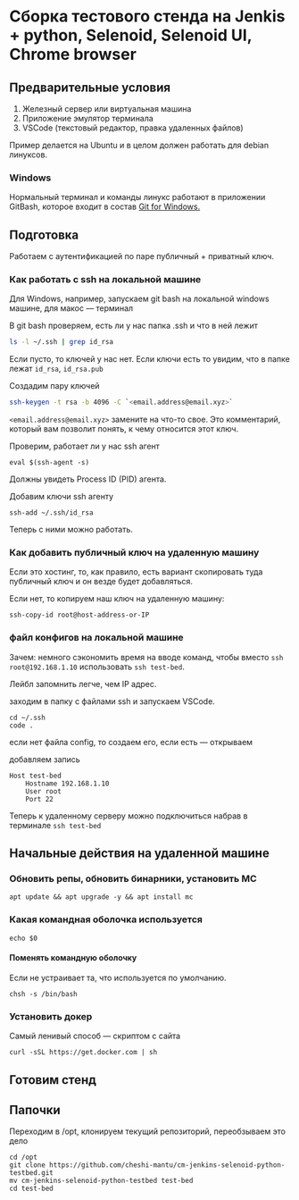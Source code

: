 # Сборка тестового стенда на Jenkis + python, Selenoid, Selenoid UI, Chrome browser

## Предварительные условия

1. Железный сервер или виртуальная машина
2. Приложение эмулятор терминала
3. VSCode (текстовый редактор, правка удаленных файлов)

Пример делается на Ubuntu и в целом должен работать для debian линуксов.

### Windows

Нормальный терминал и команды линукс работают в приложении GitBash, которое входит в состав [Git for Windows.](https://git-scm.com/download/win)

## Подготовка

Работаем с аутентификацией по паре публичный + приватный ключ.

### Как работать с ssh на локальной машине

Для Windows, например, запускаем git bash на локальной windows машине, для макос — терминал

В git bash проверяем, есть ли у нас папка .ssh и что в ней лежит

```bash
ls -l ~/.ssh | grep id_rsa
```

Если пусто, то ключей у нас нет. Если ключи есть то увидим, что в папке лежат `id_rsa`, `id_rsa.pub`

Создадим пару ключей

```bash
ssh-keygen -t rsa -b 4096 -C `<email.address@email.xyz>`
```

`<email.address@email.xyz>` замените на что-то свое. Это комментарий, который вам позволит понять, к чему относится этот ключ.

Проверим, работает ли у нас ssh агент

```shell
eval $(ssh-agent -s)
```
Должны увидеть Process ID (PID) агента.

Добавим ключи ssh агенту

```shell
ssh-add ~/.ssh/id_rsa
```

Теперь с ними можно работать.

### Как добавить публичный ключ на удаленную машину

Если это хостинг, то, как правило, есть вариант скопировать туда публичный ключ и он везде будет добавляться.

Если нет, то копируем наш ключ на удаленную машину:

```shell
ssh-copy-id root@host-address-or-IP
```

### файл конфигов на локальной машине

Зачем: немного сэкономить время на вводе команд, чтобы вместо `ssh root@192.168.1.10` использовать `ssh test-bed`.

Лейбл запомнить легче, чем IP адрес.

заходим в папку с файлами ssh и запускаем VSCode. 

```shell
cd ~/.ssh
code .
```

если нет файла config, то создаем его, если есть — открываем

добавляем запись

```shell
Host test-bed
    Hostname 192.168.1.10
    User root
    Port 22
```

Теперь к удаленному серверу можно подключиться набрав в терминале `ssh test-bed`

## Начальные действия на удаленной машине

### Обновить репы, обновить бинарники, установить MC

```shell
apt update && apt upgrade -y && apt install mc
```

### Какая командная оболочка используется

```shell
echo $0
```

#### Поменять командную оболочку

Если не устраивает та, что используется по умолчанию.

```shell
chsh -s /bin/bash
```

### Установить докер

Самый ленивый способ — скриптом с сайта

```shell
curl -sSL https://get.docker.com | sh
```

## Готовим стенд

## Папочки

Переходим в /opt, клонируем текущий репозиторий, переобзываем это дело

```shell
cd /opt
git clone https://github.com/cheshi-mantu/cm-jenkins-selenoid-python-testbed.git
mv cm-jenkins-selenoid-python-testbed test-bed
cd test-bed
```

